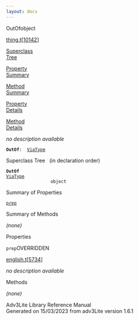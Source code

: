```yaml
---
layout: docs
---
```

<span class="title">OutOf</span><span class="type">object</span>

[thing.t](../file/thing.t.html)\[[10142](../source/thing.t.html#10142)\]

[Superclass  
Tree](#_SuperClassTree_)

[Property  
Summary](#_PropSummary_)

[Method  
Summary](#_MethodSummary_)

[Property  
Details](#_Properties_)

[Method  
Details](#_Methods_)



*no description available*

**`OutOf`**` :   `[`ViaType`](../object/ViaType.html)



<span id="_SuperClassTree_"></span>



<span class="hdln">Superclass Tree</span>   (in declaration order)



**`OutOf`**  
[`ViaType`](../object/ViaType.html)  
`                 object`  
<span id="_PropSummary_"></span>



<span class="hdln">Summary of Properties</span>  



[`prep`](#prep)



<span id="_MethodSummary_"></span>



<span class="hdln">Summary of Methods</span>  







*(none)* <span id="_Properties_"></span>



<span class="hdln">Properties</span>  



<span id="prep"></span>

`prep`<span class="rem">OVERRIDDEN</span>

[english.t](../file/english.t.html)\[[5734](../source/english.t.html#5734)\]



*no description available*



<span id="_Methods_"></span>



<span class="hdln">Methods</span>  



*(none)*



Adv3Lite Library Reference Manual  
Generated on 15/03/2023 from adv3Lite version 1.6.1


